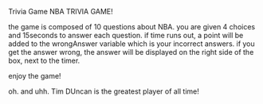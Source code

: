 Trivia Game
NBA TRIVIA GAME!

the game is composed of 10 questions about NBA. 
you are given 4 choices and 15seconds to answer each question.
if time runs out, a point will be added to the wrongAnswer variable which is your incorrect answers.
if you get the answer wrong, the answer will be displayed on the right side of the box, next to the timer.


enjoy the game! 



oh. and uhh. Tim DUncan is the greatest player of all time! 